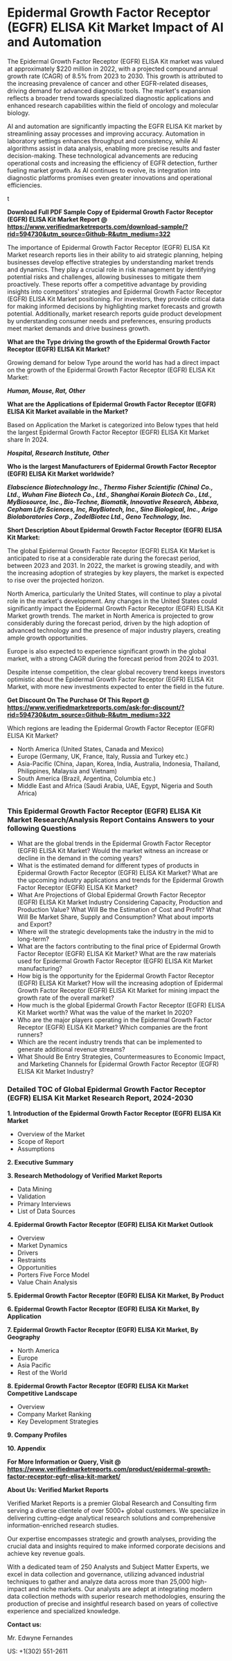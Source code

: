 <meta name="title" content="Global  Epidermal Growth Factor Receptor (EGFR) ELISA Kit Market Impact of AI and Automation"><meta name="description" content="  The Epidermal Growth Factor Receptor (EGFR) ELISA Kit market was valued at approximately $220 million in 2022, with a projected compound annual growth rate (CAGR) of"><meta name="title" content=" Epidermal Growth Factor Receptor (EGFR) ELISA Kit Market Size, Share, Scope, Trends, Growth, Opportunities, Analysis, Forecast"> <h1>Epidermal Growth Factor Receptor (EGFR) ELISA Kit Market Impact of AI and Automation</h1> <p>The Epidermal Growth Factor Receptor (EGFR) ELISA Kit market was valued at approximately $220 million in 2022, with a projected compound annual growth rate (CAGR) of 8.5% from 2023 to 2030. This growth is attributed to the increasing prevalence of cancer and other EGFR-related diseases, driving demand for advanced diagnostic tools. The market's expansion reflects a broader trend towards specialized diagnostic applications and enhanced research capabilities within the field of oncology and molecular biology.</p> <p>AI and automation are significantly impacting the EGFR ELISA Kit market by streamlining assay processes and improving accuracy. Automation in laboratory settings enhances throughput and consistency, while AI algorithms assist in data analysis, enabling more precise results and faster decision-making. These technological advancements are reducing operational costs and increasing the efficiency of EGFR detection, further fueling market growth. As AI continues to evolve, its integration into diagnostic platforms promises even greater innovations and operational efficiencies.</p> t</p><p id="" class=""><strong>Download Full PDF Sample Copy of Epidermal Growth Factor Receptor (EGFR) ELISA Kit Market Report @ <a href="https://www.verifiedmarketreports.com/download-sample/?rid=594730&utm_source=Github-R&utm_medium=322" target="_blank">https://www.verifiedmarketreports.com/download-sample/?rid=594730&utm_source=Github-R&utm_medium=322</a></strong></p><p>The importance of&nbsp;Epidermal Growth Factor Receptor (EGFR) ELISA Kit Market research reports lies in their ability to aid strategic planning, helping businesses develop effective strategies by understanding market trends and dynamics. They play a crucial role in risk management by identifying potential risks and challenges, allowing businesses to mitigate them proactively. These reports offer a competitive advantage by providing insights into competitors' strategies and Epidermal Growth Factor Receptor (EGFR) ELISA Kit Market positioning. For investors, they provide critical data for making informed decisions by highlighting market forecasts and growth potential. Additionally, market research reports guide product development by understanding consumer needs and preferences, ensuring products meet market demands and drive business growth.</p><p><strong>What are the&nbsp;Type driving the growth of the Epidermal Growth Factor Receptor (EGFR) ELISA Kit Market?</strong></p><p id="" class="">Growing demand for below Type around the world has had a direct impact on the growth of the Epidermal Growth Factor Receptor (EGFR) ELISA Kit Market:</p><em><strong>Human, Mouse, Rat, Other</strong></em></p><strong>What are the&nbsp;Applications&nbsp;of Epidermal Growth Factor Receptor (EGFR) ELISA Kit Market available in the Market?</strong></p><p id="" class="">Based on Application the Market is categorized into Below types that held the largest Epidermal Growth Factor Receptor (EGFR) ELISA Kit Market share In 2024.</p><em><strong>Hospital, Research Institute, Other</strong></em></p><strong>Who is the largest Manufacturers of Epidermal Growth Factor Receptor (EGFR) ELISA Kit Market worldwide?</strong></p><p><em><strong>Elabscience Biotechnology Inc., Thermo Fisher Scientific (China) Co., Ltd., Wuhan Fine Biotech Co., Ltd., Shanghai Korain Biotech Co., Ltd., MyBiosource, Inc., Bio-Techne, Biomatik, Innovative Research, Abbexa, Cepham Life Sciences, Inc, RayBiotech, Inc., Sino Biological, Inc., Arigo Biolaboratories Corp., ZodelBiotec Ltd., Geno Technology, Inc.</strong></em></p><p id="" class=""><strong>Short Description About Epidermal Growth Factor Receptor (EGFR) ELISA Kit Market:</strong></p><p>The global Epidermal Growth Factor Receptor (EGFR) ELISA Kit Market is anticipated to rise at a considerable rate during the forecast period, between 2023 and 2031. In 2022, the market is growing steadily, and with the increasing adoption of strategies by key players, the market is expected to rise over the projected horizon.</p><p>North America, particularly the United States, will continue to play a pivotal role in the market's development. Any changes in the United States could significantly impact the Epidermal Growth Factor Receptor (EGFR) ELISA Kit Market growth trends. The market in North America is projected to grow considerably during the forecast period, driven by the high adoption of advanced technology and the presence of major industry players, creating ample growth opportunities.</p><p>Europe is also expected to experience significant growth in the global market, with a strong CAGR during the forecast period from 2024 to 2031.</p><p>Despite intense competition, the clear global recovery trend keeps investors optimistic about the Epidermal Growth Factor Receptor (EGFR) ELISA Kit Market, with more new investments expected to enter the field in the future.</p><p id="" class=""><strong>Get Discount On The Purchase Of This Report @ <a href="https://www.verifiedmarketreports.com/ask-for-discount/?rid=594730&utm_source=Github-R&utm_medium=322" target="_blank">https://www.verifiedmarketreports.com/ask-for-discount/?rid=594730&utm_source=Github-R&utm_medium=322</a></strong></p>Which regions are leading the Epidermal Growth Factor Receptor (EGFR) ELISA Kit Market?</p><ul><li>North America (United States, Canada and Mexico)</li><li>Europe (Germany, UK, France, Italy, Russia and Turkey etc.)</li><li>Asia-Pacific (China, Japan, Korea, India, Australia, Indonesia, Thailand, Philippines, Malaysia and Vietnam)</li><li>South America (Brazil, Argentina, Columbia etc.)</li><li>Middle East and Africa (Saudi Arabia, UAE, Egypt, Nigeria and South Africa)</li></ul><h3 id="" class="">This Epidermal Growth Factor Receptor (EGFR) ELISA Kit Market Research/Analysis Report Contains Answers to your following Questions</h3><ul><li>What are the global trends in the Epidermal Growth Factor Receptor (EGFR) ELISA Kit Market? Would the market witness an increase or decline in the demand in the coming years?</li><li>What is the estimated demand for different types of products in Epidermal Growth Factor Receptor (EGFR) ELISA Kit Market? What are the upcoming industry applications and trends for the Epidermal Growth Factor Receptor (EGFR) ELISA Kit Market?</li><li>What Are Projections of Global Epidermal Growth Factor Receptor (EGFR) ELISA Kit Market Industry Considering Capacity, Production and Production Value? What Will Be the Estimation of Cost and Profit? What Will Be Market Share, Supply and Consumption? What about imports and Export?</li><li>Where will the strategic developments take the industry in the mid to long-term?</li><li>What are the factors contributing to the final price of Epidermal Growth Factor Receptor (EGFR) ELISA Kit Market? What are the raw materials used for Epidermal Growth Factor Receptor (EGFR) ELISA Kit Market manufacturing?</li><li>How big is the opportunity for the Epidermal Growth Factor Receptor (EGFR) ELISA Kit Market? How will the increasing adoption of Epidermal Growth Factor Receptor (EGFR) ELISA Kit Market for mining impact the growth rate of the overall market?</li><li>How much is the global Epidermal Growth Factor Receptor (EGFR) ELISA Kit Market worth? What was the value of the market In 2020?</li><li>Who are the major players operating in the Epidermal Growth Factor Receptor (EGFR) ELISA Kit Market? Which companies are the front runners?</li><li>Which are the recent industry trends that can be implemented to generate additional revenue streams?</li><li>What Should Be Entry Strategies, Countermeasures to Economic Impact, and Marketing Channels for Epidermal Growth Factor Receptor (EGFR) ELISA Kit Market Industry?</li></ul><h3 id="" class="">Detailed TOC of Global Epidermal Growth Factor Receptor (EGFR) ELISA Kit Market Research Report, 2024-2030</h3><p id="" class=""><strong>1. Introduction of the Epidermal Growth Factor Receptor (EGFR) ELISA Kit Market</strong></p><ul><li>Overview of the Market</li><li>Scope of Report</li><li>Assumptions</li></ul><p id="" class=""><strong>2. Executive Summary</strong></p><p id="" class=""><strong>3. Research Methodology of Verified Market Reports</strong></p><ul><li>Data Mining</li><li>Validation</li><li>Primary Interviews</li><li>List of Data Sources</li></ul><p id="" class=""><strong>4. Epidermal Growth Factor Receptor (EGFR) ELISA Kit Market Outlook</strong></p><ul><li>Overview</li><li>Market Dynamics</li><li>Drivers</li><li>Restraints</li><li>Opportunities</li><li>Porters Five Force Model</li><li>Value Chain Analysis</li></ul><p id="" class=""><strong>5. Epidermal Growth Factor Receptor (EGFR) ELISA Kit Market, By Product</strong></p><p id="" class=""><strong>6. Epidermal Growth Factor Receptor (EGFR) ELISA Kit Market, By Application</strong></p><p id="" class=""><strong>7. Epidermal Growth Factor Receptor (EGFR) ELISA Kit Market, By Geography</strong></p><ul><li>North America</li><li>Europe</li><li>Asia Pacific</li><li>Rest of the World</li></ul><p id="" class=""><strong>8. Epidermal Growth Factor Receptor (EGFR) ELISA Kit Market Competitive Landscape</strong></p><ul><li>Overview</li><li>Company Market Ranking</li><li>Key Development Strategies</li></ul><p id="" class=""><strong>9. Company Profiles</strong></p><p id="" class=""><strong>10. Appendix</strong></p><p id="" class=""><strong>For More Information or Query, Visit @ <a href="https://www.verifiedmarketreports.com/product/epidermal-growth-factor-receptor-egfr-elisa-kit-market/" target="_blank">https://www.verifiedmarketreports.com/product/epidermal-growth-factor-receptor-egfr-elisa-kit-market/</a></strong></p><p id="" class=""><strong>About Us: Verified Market Reports</strong></p><p id="" class="">Verified Market Reports is a premier Global Research and Consulting firm serving a diverse clientele of over 5000+ global customers. We specialize in delivering cutting-edge analytical research solutions and comprehensive information-enriched research studies.</p><p id="" class="">Our expertise encompasses strategic and growth analyses, providing the crucial data and insights required to make informed corporate decisions and achieve key revenue goals.</p><p id="" class="">With a dedicated team of 250 Analysts and Subject Matter Experts, we excel in data collection and governance, utilizing advanced industrial techniques to gather and analyze data across more than 25,000 high-impact and niche markets. Our analysts are adept at integrating modern data collection methods with superior research methodologies, ensuring the production of precise and insightful research based on years of collective experience and specialized knowledge.</p><p id="" class=""><strong>Contact us:</strong></p><p id="" class="">Mr. Edwyne Fernandes</p><p id="" class="">US: +1(302) 551-2611</p>